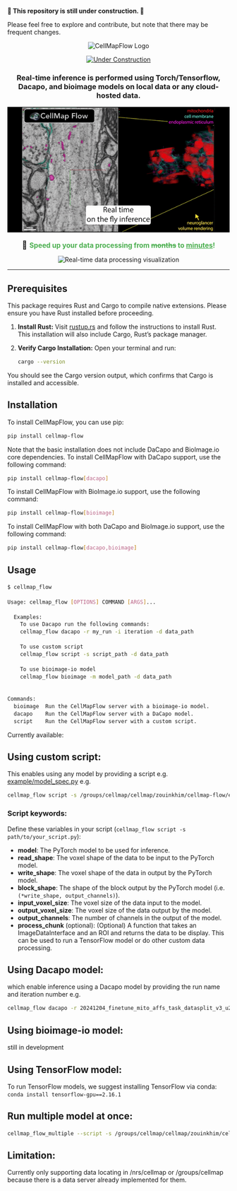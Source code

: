**🚧 This repository is still under construction. 🚧**

Please feel free to explore and contribute, but note that there may be frequent changes.


<div align="center">

![CellMapFlow Logo](https://raw.githubusercontent.com/janelia-cellmap/cellmap-flow/refs/heads/main/img/CMFLOW_dark.png)

[![Under Construction](https://img.shields.io/badge/Status-Under_Construction-orange.svg)](#)

### Real-time inference is performed using Torch/Tensorflow, Dacapo, and bioimage models on local data or any cloud-hosted data.
![Animated demonstration of CellMapFlow's real-time data processing workflow](img/flow.gif)
<br>
<p align="center">
  <span style="font-size:1.3em;">🚀 </span>
  <span style="font-size:1.1em; color:#4CAF50;"><strong>Speed up your data processing from <s>months</s> to <u>minutes</u>!</strong></span>
</p>

![Real-time data processing visualization](img/jrc.gif)


---

</div>

## Prerequisites

This package requires Rust and Cargo to compile native extensions. Please ensure you have Rust installed before proceeding.

1. **Install Rust:**
Visit [rustup.rs](https://rustup.rs/) and follow the instructions to install Rust. This installation will also include Cargo, Rust’s package manager.

2. **Verify Cargo Installation:**
Open your terminal and run:
     ```bash
     cargo --version
     ```
You should see the Cargo version output, which confirms that Cargo is installed and accessible.


## Installation

To install CellMapFlow, you can use pip:

```bash
pip install cellmap-flow
```

Note that the basic installation does not include DaCapo and BioImage.io core dependencies. To install CellMapFlow with DaCapo support, use the following command:

```bash
pip install cellmap-flow[dacapo]
```

To install CellMapFlow with BioImage.io support, use the following command:

```bash
pip install cellmap-flow[bioimage]
```

To install CellMapFlow with both DaCapo and BioImage.io support, use the following command:

```bash
pip install cellmap-flow[dacapo,bioimage]
```

## Usage

```bash
$ cellmap_flow

Usage: cellmap_flow [OPTIONS] COMMAND [ARGS]...

  Examples:     
    To use Dacapo run the following commands:  
    cellmap_flow dacapo -r my_run -i iteration -d data_path

    To use custom script
    cellmap_flow script -s script_path -d data_path

    To use bioimage-io model 
    cellmap_flow bioimage -m model_path -d data_path


Commands:
  bioimage  Run the CellMapFlow server with a bioimage-io model.
  dacapo    Run the CellMapFlow server with a DaCapo model.
  script    Run the CellMapFlow server with a custom script.
```

Currently available:
## Using custom script:
This enables using any model by providing a script e.g. [example/model_spec.py](example/model_spec.py)
e.g.
```bash
cellmap_flow script -s /groups/cellmap/cellmap/zouinkhim/cellmap-flow/example/model_spec.py -d /nrs/cellmap/data/jrc_mus-cerebellum-1/jrc_mus-cerebellum-1.zarr/recon-1/em/fibsem-uint8/s0 
```

### Script keywords:
Define these variables in your script (`cellmap_flow script -s path/to/your_script.py`):
- **model**: 
  The PyTorch model to be used for inference. 
- **read_shape**: 
  The voxel shape of the data to be input to the PyTorch model.
- **write_shape**: 
  The voxel shape of the data in output by the PyTorch model.
- **block_shape**: 
  The shape of the block output by the PyTorch model (i.e. `(*write_shape, output_channels)`).
- **input_voxel_size**: 
  The voxel size of the data input to the model.
- **output_voxel_size**: 
  The voxel size of the data output by the model.
- **output_channels**:
  The number of channels in the output of the model.
- **process_chunk** (optional):
  (Optional) A function that takes an ImageDataInterface and an ROI and returns the data to be display. This can be used to run a TensorFlow model or do other custom data processing.

## Using Dacapo model:
which enable inference using a Dacapo model by providing the run name and iteration number
e.g.
```bash
cellmap_flow dacapo -r 20241204_finetune_mito_affs_task_datasplit_v3_u21_kidney_mito_default_cache_8_1 -i 700000 -d /nrs/cellmap/data/jrc_ut21-1413-003/jrc_ut21-1413-003.zarr/recon-1/em/fibsem-uint8/s0
```

## Using bioimage-io model:
still in development

## Using TensorFlow model:
To run TensorFlow models, we suggest installing TensorFlow via conda: `conda install tensorflow-gpu==2.16.1`

##  Run multiple model at once: 
```bash
cellmap_flow_multiple --script -s /groups/cellmap/cellmap/zouinkhim/cellmap-flow/example/model_spec.py -n script_base --dacapo -r 20241204_finetune_mito_affs_task_datasplit_v3_u21_kidney_mito_default_cache_8_1 -i 700000 -n using_dacapo -d /nrs/cellmap/data/jrc_ut21-1413-003/jrc_ut21-1413-003.zarr/recon-1/em/fibsem-uint8/s0
```


## Limitation:
Currently only supporting data locating in /nrs/cellmap or /groups/cellmap because there is a data server already implemented for them.


